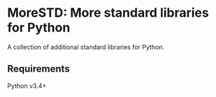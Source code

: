# MoreSTD: More standard libraries for Python

A collection of additional standard libraries for Python.

## Requirements

Python v3.4+


